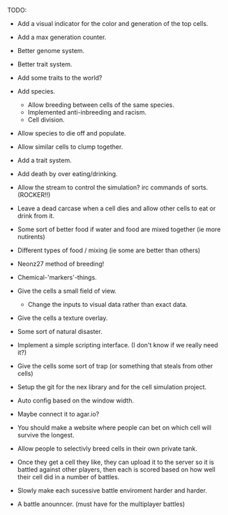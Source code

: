 TODO: 

- Add a visual indicator for the color and generation of the top cells.

- Add a max generation counter.

- Better genome system.
- Better trait system.

- Add some traits to the world?

- Add species.
    - Allow breeding between cells of the same species.
    - Implemented anti-inbreeding and racism.
    - Cell division.

- Allow species to die off and populate.
- Allow similar cells to clump together.
- Add a trait system.
- Add death by over eating/drinking.

- Allow the stream to control the simulation? irc commands of sorts. (ROCKER!!)

- Leave a dead carcase when a cell dies and allow other cells to eat or drink from it.

- Some sort of better food if water and food are mixed together (ie more nutirents)

- Different types of food / mixing (ie some are better than others)

- Neonz27 method of breeding!

- Chemical-'markers'-things.

- Give the cells a small field of view.
    - Change the inputs to visual data rather than exact data.

- Give the cells a texture overlay.

- Some sort of natural disaster.

- Implement a simple scripting interface. (I don't know if we really need it?)

- Give the cells some sort of trap (or something that steals from other cells)

- Setup the git for the nex library and for the cell simulation project.

- Auto config based on the window width.



- Maybe connect it to agar.io?




- You should make a website where people can bet on which cell will survive the longest.

- Allow people to selectivly breed cells in their own private tank.
- Once they get a cell they like, they can upload it to the server so it is battled against other players, then each is scored based on how well their cell did in a number of battles.
- Slowly make each sucessive battle enviroment harder and harder.

- A battle anounncer. (must have for the multiplayer battles)
